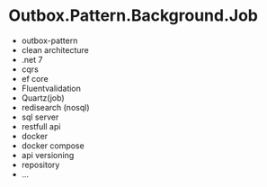 # Outbox.Pattern.Background.Job
- outbox-pattern
- clean architecture
- .net 7
- cqrs
- ef core
- Fluentvalidation
- Quartz(job)
- redisearch (nosql)
- sql server
- restfull api
- docker
- docker compose
- api versioning
- repository
- ...


